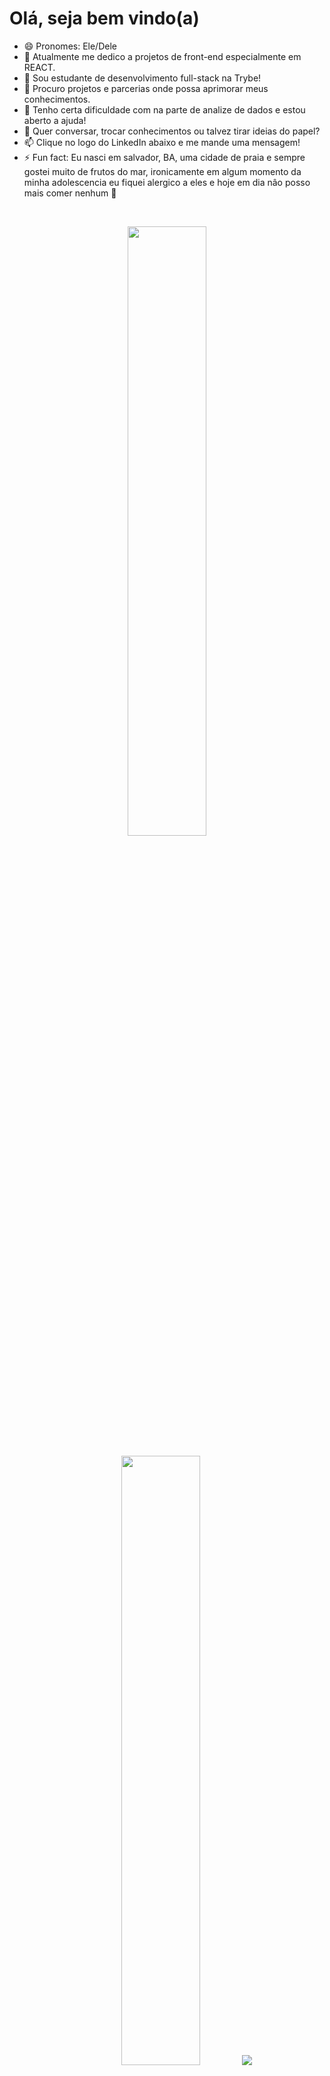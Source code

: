 <h1>Olá, seja bem vindo(a)</h1>

- 😄 Pronomes: Ele/Dele
- 🔭 Atualmente me dedico a projetos de front-end especialmente em REACT.
- 🌱 Sou estudante de desenvolvimento full-stack na Trybe!
- 👯 Procuro projetos e parcerias onde possa aprimorar meus conhecimentos.
- 🤔 Tenho certa dificuldade com na parte de analize de dados e estou aberto a ajuda!
- 💬 Quer conversar, trocar conhecimentos ou talvez tirar ideias do papel?
- 📫 Clique no logo do LinkedIn abaixo e me mande uma mensagem!
- ⚡ Fun fact: Eu nasci em salvador, BA, uma cidade de praia e sempre gostei muito de
  frutos do mar, ironicamente em algum momento da minha adolescencia eu fiquei alergico a
  eles e hoje em dia nâo posso mais comer nenhum 🙁
<br>

<p align="center">
<img height="50%" width="auto" src ="https://github-readme-stats.vercel.app/api?username=viniciusldn&show_icons=true&count_private=true&theme=darcula&hide_border=true&hide=issues,contribs&bg_color=00000000">
<br>
<br>
<img height="50%" width="auto" src ="https://
github-readme-stats.vercel.app/api/top-langs/?username=viniciusldn&layout=compact&hide_border=true&theme=darcula&bg_color=00000000&langs_count=6&hide=jupyter%20notebook,tex,css,php">
<img src ="https://github-readme-streak-stats.herokuapp.com?user=viniciusldn&theme=darcula&hide_border=true&background=FFFFFF00">
<br>
<br>
<a href="https://www.linkedin.com/in/viniciusldnogueira/"> <img align="center" src="https://www.logo.wine/a/logo/LinkedIn/LinkedIn-Wordmark-White-Dark-Background-Logo.wine.svg" height="50" width="210"
alt="viniciusldn" /></a>
</p>

<!-- <p align="center">
  <img align="left" src ="https://github-readme-stats.vercel.app/api/pin/?username=aveek-saha&repo=ytdx">
  <img align="right" src ="https://github-readme-stats.vercel.app/api/pin/?username=aveek-saha&repo=pixel-weather">
</p> -->

<!--
**Aveek-Saha/aveek-saha** is a ✨ _special_ ✨ repository because its `README.md` (this file) appears on your GitHub profile.

Here are some ideas to get you started:

- 🔭 I’m currently working on ...
- 🌱 I’m currently learning ...
- 👯 I’m looking to collaborate on ...
- 🤔 I’m looking for help with ...
- 💬 Ask me about ...
- 📫 How to reach me: ...
- 😄 Pronouns: ...
- ⚡ Fun fact: ...
-->

</main>

